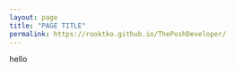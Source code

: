 ```yaml
---
layout: page
title: "PAGE TITLE"
permalink: https://rooktko.github.io/ThePoshDeveloper/
---
```


hello

